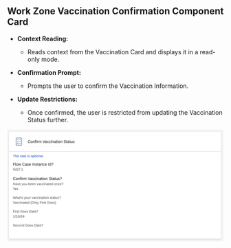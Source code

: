 ## Work Zone Vaccination Confirmation Component Card

- **Context Reading:**
  - Reads context from the Vaccination Card and displays it in a read-only mode.

- **Confirmation Prompt:**
  - Prompts the user to confirm the Vaccination Information.

- **Update Restrictions:**
  - Once confirmed, the user is restricted from updating the Vaccination Status further.

![Card Preview](../images/wz-vaccination-confirm-card.png)